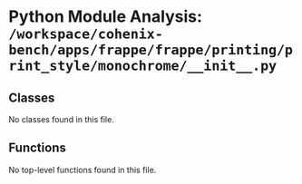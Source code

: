 # Python Module Analysis: `/workspace/cohenix-bench/apps/frappe/frappe/printing/print_style/monochrome/__init__.py`

## Classes

No classes found in this file.


## Functions

No top-level functions found in this file.
